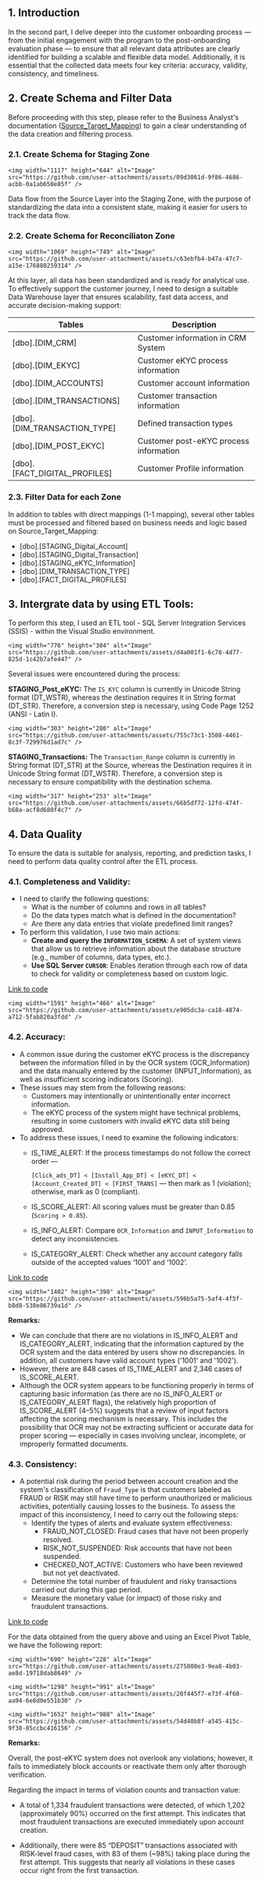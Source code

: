## 1. Introduction

In the second part, I delve deeper into the customer onboarding process — from the initial engagement with the program to the post-onboarding evaluation phase — to ensure that all relevant data attributes are clearly identified for building a scalable and flexible data model. Additionally, it is essential that the collected data meets four key criteria: accuracy, validity, consistency, and timeliness.

## 2. Create Schema and Filter Data

Before proceeding with this step, please refer to the Business Analyst's documentation ([Source_Target_Mapping](https://github.com/quachquoccuong2904/Customer-Journey/blob/main/CASE%202%20-%20METADATA%20MANAGEMENT%20AND%20DATA%20QUALITY/Source-Target_Mapping.xlsx)) to gain a clear understanding of the data creation and filtering process.

### 2.1. Create Schema for Staging Zone

    <img width="1117" height="644" alt="Image" src="https://github.com/user-attachments/assets/09d3061d-9f86-4686-acbb-0a1ab650e85f" />

Data flow from the Source Layer into the Staging Zone, with the purpose of standardizing the data into a consistent state, making it easier for users to track the data flow.

### 2.2. Create Schema for Reconciliaton Zone

    <img width="1069" height="749" alt="Image" src="https://github.com/user-attachments/assets/c63ebfb4-b47a-47c7-a15e-176880259314" />

At this layer, all data has been standardized and is ready for analytical use. To effectively support the customer journey, I need to design a suitable Data Warehouse layer that ensures scalability, fast data access, and accurate decision-making support:

| Tables | Description |
| --- | --- |
| [dbo].[DIM_CRM] | Customer information in CRM System |
| [dbo].[DIM_EKYC] | Customer eKYC process information |
| [dbo].[DIM_ACCOUNTS] | Customer account information |
| [dbo].[DIM_TRANSACTIONS] | Customer transaction information |
| [dbo].[DIM_TRANSACTION_TYPE] | Defined transaction types |
| [dbo].[DIM_POST_EKYC] | Customer post-eKYC process information |
| [dbo].[FACT_DIGITAL_PROFILES] | Customer Profile information |

### 2.3. Filter Data for each Zone

In addition to tables with direct mappings (1-1 mapping), several other tables must be processed and filtered based on business needs and logic based on Source_Target_Mapping:

- [dbo].[STAGING_Digital_Account]
- [dbo].[STAGING_Digital_Transaction]
- [dbo].[STAGING_eKYC_Information]
- [dbo].[DIM_TRANSACTION_TYPE]
- [dbo].[FACT_DIGITAL_PROFILES]

## 3. Intergrate data by using ETL Tools:

To perform this step, I used an ETL tool - SQL Server Integration Services (SSIS) - within the Visual Studio environment.

    <img width="776" height="304" alt="Image" src="https://github.com/user-attachments/assets/d4a001f1-6c78-4d77-825d-1c42b7afe447" />

Several issues were encountered during the process:

**STAGING_Post_eKYC:**
The `IS_KYC` column is currently in Unicode String format (DT_WSTR), whereas the destination requires it in String format (DT_STR). Therefore, a conversion step is necessary, using Code Page 1252 (ANSI - Latin I).

    <img width="303" height="280" alt="Image" src="https://github.com/user-attachments/assets/755c73c1-3508-4461-8c3f-729976d1ad7c" />

**STAGING_Transactions:**
The `Transaction_Range` column is currently in String format (DT_STR) at the Source, whereas the Destination requires it in Unicode String format (DT_WSTR). Therefore, a conversion step is necessary to ensure compatibility with the destination schema.

    <img width="317" height="253" alt="Image" src="https://github.com/user-attachments/assets/66b5df72-12fd-474f-b68a-acf8d680f4c7" />

## 4. Data Quality

To ensure the data is suitable for analysis, reporting, and prediction tasks, I need to perform data quality control after the ETL process.

### 4.1. Completeness and Validity:

- I need to clarify the following questions:
    - What is the number of columns and rows in all tables?
    - Do the data types match what is defined in the documentation?
    - Are there any data entries that violate predefined limit ranges?
- To perform this validation, I use two main actions:
    - **Create and query the `INFORMATION_SCHEMA`**: A set of system views that allow us to retrieve information about the database structure (e.g., number of columns, data types, etc.).
    - **Use SQL Server `CURSOR`**: Enables iteration through each row of data to check for validity or completeness based on custom logic.

[Link to code](https://github.com/quachquoccuong2904/Customer-Journey/blob/main/CASE%202%20-%20METADATA%20MANAGEMENT%20AND%20DATA%20QUALITY/Data%20Quality/Completeness%20and%20Validity.sql)

    <img width="1591" height="466" alt="Image" src="https://github.com/user-attachments/assets/e905dc3a-ca18-4874-a712-5fab820a3fdd" />

### 4.2. Accuracy:

- A common issue during the customer eKYC process is the discrepancy between the information filled in by the OCR system (OCR_Information) and the data manually entered by the customer (INPUT_Information), as well as insufficient scoring indicators (Scoring).
- These issues may stem from the following reasons:
    - Customers may intentionally or unintentionally enter incorrect information.
    - The eKYC process of the system might have technical problems, resulting in some customers with invalid eKYC data still being approved.
- To address these issues, I need to examine the following indicators:
    - IS_TIME_ALERT: If the process timestamps do not follow the correct order —
        
        `[Click_ads_DT] < [Install_App_DT] < [eKYC_DT] < [Account_Created_DT] < [FIRST_TRANS]` — then mark as 1 (violation); otherwise, mark as 0 (compliant).
        
    - IS_SCORE_ALERT: All scoring values must be greater than 0.85 (`Scoring > 0.85`).
    - IS_INFO_ALERT: Compare `OCR_Information` and `INPUT_Information` to detect any inconsistencies.
    - IS_CATEGORY_ALERT: Check whether any account category falls outside of the accepted values ‘1001’ and ‘1002’.

[Link to code](https://github.com/quachquoccuong2904/Customer-Journey/blob/main/CASE%202%20-%20METADATA%20MANAGEMENT%20AND%20DATA%20QUALITY/Data%20Quality/Accuracy.sql)

    <img width="1402" height="390" alt="Image" src="https://github.com/user-attachments/assets/596b5a75-5af4-4f5f-b8d8-538e86739a1d" />

**Remarks:** 

- We can conclude that there are no violations in IS_INFO_ALERT and IS_CATEGORY_ALERT, indicating that the information captured by the OCR system and the data entered by users show no discrepancies. In addition, all customers have valid account types ('1001' and '1002').
- However, there are 848 cases of IS_TIME_ALERT and 2,346 cases of IS_SCORE_ALERT.
- Although the OCR system appears to be functioning properly in terms of capturing basic information (as there are no IS_INFO_ALERT or IS_CATEGORY_ALERT flags), the relatively high proportion of IS_SCORE_ALERT (4–5%) suggests that a review of input factors affecting the scoring mechanism is necessary. This includes the possibility that OCR may not be extracting sufficient or accurate data for proper scoring — especially in cases involving unclear, incomplete, or improperly formatted documents.

### 4.3. Consistency:

- A potential risk during the period between account creation and the system's classification of `Fraud_Type` is that customers labeled as FRAUD or RISK may still have time to perform unauthorized or malicious activities, potentially causing losses to the business. To assess the impact of this inconsistency, I need to carry out the following steps:
    - Identify the types of alerts and evaluate system effectiveness:
        - FRAUD_NOT_CLOSED: Fraud cases that have not been properly resolved.
        - RISK_NOT_SUSPENDED: Risk accounts that have not been suspended.
        - CHECKED_NOT_ACTIVE: Customers who have been reviewed but not yet deactivated.
    - Determine the total number of fraudulent and risky transactions carried out during this gap period.
    - Measure the monetary value (or impact) of those risky and fraudulent transactions.

[Link to code](https://github.com/quachquoccuong2904/Customer-Journey/blob/main/CASE%202%20-%20METADATA%20MANAGEMENT%20AND%20DATA%20QUALITY/Data%20Quality/Consistency.sql)

For the data obtained from the query above and using an Excel Pivot Table, we have the following report:

    <img width="690" height="228" alt="Image" src="https://github.com/user-attachments/assets/275808e3-9ea8-4b03-ae8d-19718dab8649" />
    
    <img width="1298" height="991" alt="Image" src="https://github.com/user-attachments/assets/20f445f7-e73f-4f60-aa94-6e8d0e551b30" />
    
    <img width="1652" height="988" alt="Image" src="https://github.com/user-attachments/assets/54d40b8f-a545-415c-9f38-85ccbc416156" />

**Remarks:**

Overall, the post-eKYC system does not overlook any violations; however, it fails to immediately block accounts or reactivate them only after thorough verification.

Regarding the impact in terms of violation counts and transaction value:

- A total of 1,334 fraudulent transactions were detected, of which 1,202 (approximately 90%) occurred on the first attempt. This indicates that most fraudulent transactions are executed immediately upon account creation.

- Additionally, there were 85 “DEPOSIT” transactions associated with RISK-level fraud cases, with 83 of them (~98%) taking place during the first attempt. This suggests that nearly all violations in these cases occur right from the first transaction.

